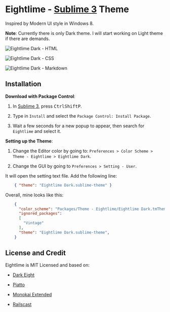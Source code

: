 Eightlime - [Sublime 3](https://www.sublimetext.com/3) Theme
=============================================

Inspired by Modern UI style in Windows 8.

**Note**: Currently there is only Dark theme. I will start working on Light theme if there are demands.

![Eightlime Dark - HTML](http://cdn.setyono.net/eightlime/dark-html.jpg)

![Eightlime Dark - CSS](http://cdn.setyono.net/eightlime/dark-css.jpg)

![Eightlime Dark - Markdown](http://cdn.setyono.net/eightlime/dark-markdown.jpg)

Installation
-------------------

**Download with Package Control**:

1. In [Sublime 3](https://www.sublimetext.com/3), press <kbd>Ctrl</kbd><kbd>Shift</kbd><kbd>P</kbd>.

2. Type in `Install` and select the `Package Control: Install Package`.

3. Wait a few seconds for a new popup to appear, then search for `Eightlime` and select it.

**Setting up the Theme**:

1. Change the Editor color by going to: `Preferences > Color Scheme > Theme - Eightlime > Eightlime Dark`.

2. Change the GUI by going to `Preferences > Setting - User`.

It will open the setting text file. Add the following line:

```json
    { "theme": "Eightlime Dark.sublime-theme" }
```

Overall, mine looks like this:

```json
    {
      "color_scheme": "Packages/Theme - Eightlime/Eightlime Dark.tmTheme",
      "ignored_packages":
      [
        "Vintage"
      ],
      "theme": "Eightlime Dark.sublime-theme",
    }
```

License and Credit
-------------------

Eightlime is MIT Licensed and based on:

- [Dark Eight](https://github.com/ShawnMcCool/theme-dark-eight)

- [Piatto](https://github.com/samuelrafo/piatto)

- [Monokai Extended](https://github.com/jonschlinkert/sublime-monokai-extended)

- [Railscast](http://railscasts.com/)
